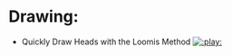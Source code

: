# Drawing:

- Quickly Draw Heads with the Loomis Method
  [![:play:](https://img.shields.io/youtube/views/wAOldLWIDSM?logo=youtube)](https://youtu.be/wAOldLWIDSM)
